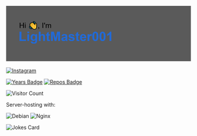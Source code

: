 ![Header](https://raw.githubusercontent.com/LightMaster001/LightMaster001/main/header.png)

[![Instagram](https://img.shields.io/badge/Instagram-E4405F?style=flat&logo=instagram&logoColor=white)](https://www.instagram.com/lightmaster001/)

[![Years Badge](https://badges.pufler.dev/years/lightmaster001)](https://badges.pufler.dev) [![Repos Badge](https://badges.pufler.dev/repos/lightmaster001)](https://badges.pufler.dev)

![Visitor Count](https://profile-counter.glitch.me/{lightmaster001}/count.svg)

Server-hosting with:

![Debian](https://img.shields.io/badge/Debian-D70A53?style=flat&logo=debian&logoColor=white)
![Nginx](https://img.shields.io/badge/nginx-%23009639.svg?style=flat&logo=nginx&logoColor=white)


![Jokes Card](https://readme-jokes.vercel.app/api)

<!--
**LightMaster001/LightMaster001** is a ✨ _special_ ✨ repository because its `README.md` (this file) appears on your GitHub profile.

Here are some ideas to get you started:

- 🔭 I’m currently working on ...
- 🌱 I’m currently learning ...
- 👯 I’m looking to collaborate on ...
- 🤔 I’m looking for help with ...
- 💬 Ask me about ...
- 📫 How to reach me: ...
- 😄 Pronouns: ...
- ⚡ Fun fact: ...
-->
